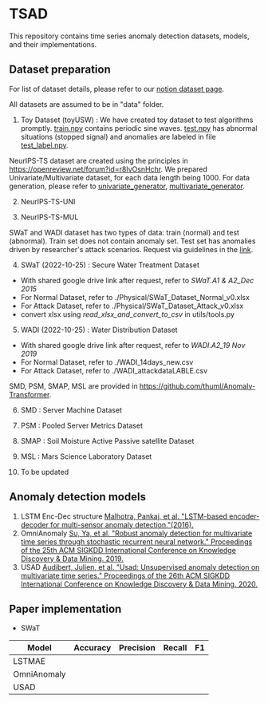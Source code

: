 # TSAD

This repository contains time series anomaly detection datasets, models, and their implementations.


## Dataset preparation

For list of dataset details, please refer to our [notion dataset page](https://carrtesy.notion.site/79cb1d595ec746a3a4c8371cedb2c608?v=440fdfeea2dc489d806e72b85d3d4da6). 

All datasets are assumed to be in "data" folder. 

1. Toy Dataset (toyUSW) : We have created toy dataset to test algorithms promptly. [train.npy](data/toyUSW/train.npy) contains periodic sine waves. [test.npy](data/toyUSW/test.npy) has abnormal situations (stopped signal) and anomalies are labeled in file [test_label.npy](data/toyUSW/test_label.npy).  

NeurIPS-TS dataset are created using the principles in https://openreview.net/forum?id=r8IvOsnHchr.
We prepared Univariate/Multivariate dataset, for each data length being 1000.
For data generation, please refer to [univariate_generator](https://github.com/carrtesy/DeepTSAD/blob/master/data/univariate_generator.py), [multivariate_generator](https://github.com/carrtesy/DeepTSAD/blob/master/data/multivariate_generator.py).

2. NeurIPS-TS-UNI

3. NeurIPS-TS-MUL

SWaT and WADI dataset has two types of data: train (normal) and test (abnormal).
Train set does not contain anomaly set. Test set has anomalies driven by researcher's attack scenarios.
Request via guidelines in the [link](https://itrust.sutd.edu.sg/itrust-labs_datasets/dataset_info/).

4. SWaT (2022-10-25) : Secure Water Treatment Dataset
- With shared google drive link after request, refer to *SWaT.A1 & A2_Dec 2015*
- For Normal Dataset, refer to ./Physical/SWaT_Dataset_Normal_v0.xlsx
- For Attack Dataset, refer to ./Physical/SWaT_Dataset_Attack_v0.xlsx
- convert xlsx using *read_xlsx_and_convert_to_csv* in utils/tools.py

5. WADI (2022-10-25) : Water Distribution Dataset
- With shared google drive link after request, refer to *WADI.A2_19 Nov 2019*
- For Normal Dataset, refer to ./WADI_14days_new.csv
- For Attack Dataset, refer to ./WADI_attackdataLABLE.csv

SMD, PSM, SMAP, MSL are provided in https://github.com/thuml/Anomaly-Transformer.

6. SMD : Server Machine Dataset

7. PSM : Pooled Server Metrics Dataset

8. SMAP : Soil Moisture Active Passive satellite Dataset

9. MSL : Mars Science Laboratory Dataset

10. To be updated

## Anomaly detection models

1. LSTM Enc-Dec structure
[Malhotra, Pankaj, et al. "LSTM-based encoder-decoder for multi-sensor anomaly detection."(2016).](https://arxiv.org/pdf/1607.00148v2.pdf)
2. OmniAnomaly
[Su, Ya, et al. "Robust anomaly detection for multivariate time series through stochastic recurrent neural network." Proceedings of the 25th ACM SIGKDD International Conference on Knowledge Discovery & Data Mining. 2019.](https://dl.acm.org/doi/pdf/10.1145/3292500.3330672?casa_token=k52TYpPsw2QAAAAA:5PQRaCv7bH507y-pnpvFqLM_TDUmMMTlZU24P8coKzZmT6LVtFC-8dh8AmhTJ_kYZFl11NyxBSGi)
3. USAD
[Audibert, Julien, et al. "Usad: Unsupervised anomaly detection on multivariate time series." Proceedings of the 26th ACM SIGKDD International Conference on Knowledge Discovery & Data Mining. 2020.](https://dl.acm.org/doi/pdf/10.1145/3394486.3403392)

## Paper implementation
- SWaT

| Model       | Accuracy | Precision | Recall | F1 |
|-------------|----------|-----------|--------|----|
| LSTMAE      |          |           |        |    |
| OmniAnomaly |          |           |        |    |
| USAD        |          |           |        |    |
